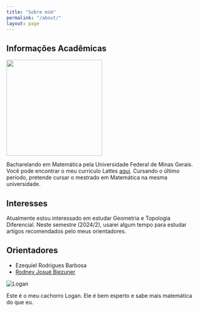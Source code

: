 ```yaml
---
title: "Sobre mim"
permalink: "/about/"
layout: page
---
```


## Informações Acadêmicas

<img src="https://github.com/SubGui/subgui.github.io/blob/master/images/me.png?raw=true" width="250" height="250">

Bacharelando em Matemática pela Universidade Federal de Minas Gerais. Você pode encontrar o meu currículo Lattes [aqui](http://lattes.cnpq.br/0022025687650395). Cursando o último período, pretende cursar o mestrado em Matemática na mesma universidade.

## Interesses

Atualmente estou interessado em estudar Geometria e Topologia Diferencial. Neste semestre (2024/2), usarei algum tempo para estudar artigos recomendados pelo meus orientadores.

## Orientadores

- Ezequiel Rodrigues Barbosa
- [Rodney Josué Biezuner](http://150.164.25.15/~rodney/)

![Logan](https://github.com/SubGui/subgui.github.io/blob/master/images/Lugarino.png?raw=true)

Este é o meu cachorro Logan. Ele é bem esperto e sabe mais matemática do que eu.
